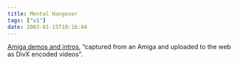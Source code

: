 ```yaml
---
title: Mental Hangover
tags: ["v1"]
date: 2003-01-15T18:16:04
---
```


[Amiga demos and intros][1], &#8220;captured from an Amiga and uploaded to the web as DivX encoded videos&#8221;.

[1]: http://omr.planet-d.net/amidemos/
